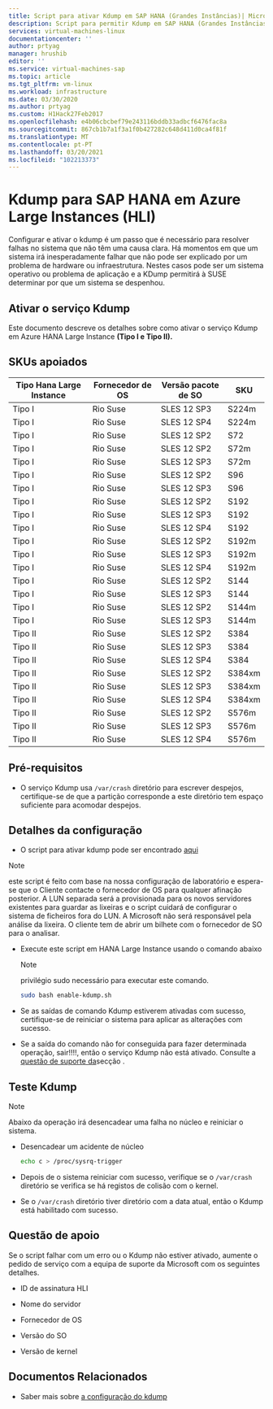 ```yaml
---
title: Script para ativar Kdump em SAP HANA (Grandes Instâncias)| Microsoft Docs
description: Script para permitir Kdump em SAP HANA (Grandes Instâncias) HLI Tipo I, HLI Tipo II
services: virtual-machines-linux
documentationcenter: ''
author: prtyag
manager: hrushib
editor: ''
ms.service: virtual-machines-sap
ms.topic: article
ms.tgt_pltfrm: vm-linux
ms.workload: infrastructure
ms.date: 03/30/2020
ms.author: prtyag
ms.custom: H1Hack27Feb2017
ms.openlocfilehash: e4b06cbcbef79e243116bddb33adbcf6476fac8a
ms.sourcegitcommit: 867cb1b7a1f3a1f0b427282c648d411d0ca4f81f
ms.translationtype: MT
ms.contentlocale: pt-PT
ms.lasthandoff: 03/20/2021
ms.locfileid: "102213373"
---
```

# <a name="kdump-for-sap-hana-on-azure-large-instances-hli"></a>Kdump para SAP HANA em Azure Large Instances (HLI)

Configurar e ativar o kdump é um passo que é necessário para resolver falhas no sistema que não têm uma causa clara.
Há momentos em que um sistema irá inesperadamente falhar que não pode ser explicado por um problema de hardware ou infraestrutura.
Nestes casos pode ser um sistema operativo ou problema de aplicação e a KDump permitirá à SUSE determinar por que um sistema se despenhou.

## <a name="enable-kdump-service"></a>Ativar o serviço Kdump

Este documento descreve os detalhes sobre como ativar o serviço Kdump em Azure HANA Large Instance **(Tipo I e Tipo II).**

## <a name="supported-skus"></a>SKUs apoiados

|  Tipo Hana Large Instance   |  Fornecedor de OS   |  Versão pacote de SO   |  SKU |
|-----------------------------|--------------|-----------------------|-------------|
|   Tipo I                    |  Rio Suse        |   SLES 12 SP3         |  S224m      |
|   Tipo I                    |  Rio Suse        |   SLES 12 SP4         |  S224m      |
|   Tipo I                    |  Rio Suse        |   SLES 12 SP2         |  S72        |
|   Tipo I                    |  Rio Suse        |   SLES 12 SP2         |  S72m       |
|   Tipo I                    |  Rio Suse        |   SLES 12 SP3         |  S72m       |
|   Tipo I                    |  Rio Suse        |   SLES 12 SP2         |  S96        |
|   Tipo I                    |  Rio Suse        |   SLES 12 SP3         |  S96        |
|   Tipo I                    |  Rio Suse        |   SLES 12 SP2         |  S192       |
|   Tipo I                    |  Rio Suse        |   SLES 12 SP3         |  S192       |
|   Tipo I                    |  Rio Suse        |   SLES 12 SP4         |  S192       |
|   Tipo I                    |  Rio Suse        |   SLES 12 SP2         |  S192m      |
|   Tipo I                    |  Rio Suse        |   SLES 12 SP3         |  S192m      |
|   Tipo I                    |  Rio Suse        |   SLES 12 SP4         |  S192m      |
|   Tipo I                    |  Rio Suse        |   SLES 12 SP2         |  S144       |
|   Tipo I                    |  Rio Suse        |   SLES 12 SP3         |  S144       |
|   Tipo I                    |  Rio Suse        |   SLES 12 SP2         |  S144m      |
|   Tipo I                    |  Rio Suse        |   SLES 12 SP3         |  S144m      |
|   Tipo II                   |  Rio Suse        |   SLES 12 SP2         |  S384       |
|   Tipo II                   |  Rio Suse        |   SLES 12 SP3         |  S384       |
|   Tipo II                   |  Rio Suse        |   SLES 12 SP4         |  S384       |
|   Tipo II                   |  Rio Suse        |   SLES 12 SP2         |  S384xm     |
|   Tipo II                   |  Rio Suse        |   SLES 12 SP3         |  S384xm     |
|   Tipo II                   |  Rio Suse        |   SLES 12 SP4         |  S384xm     |
|   Tipo II                   |  Rio Suse        |   SLES 12 SP2         |  S576m      |
|   Tipo II                   |  Rio Suse        |   SLES 12 SP3         |  S576m      |
|   Tipo II                   |  Rio Suse        |   SLES 12 SP4         |  S576m      |

## <a name="prerequisites"></a>Pré-requisitos

- O serviço Kdump usa `/var/crash` diretório para escrever despejos, certifique-se de que a partição corresponde a este diretório tem espaço suficiente para acomodar despejos.

## <a name="setup-details"></a>Detalhes da configuração

- O script para ativar kdump pode ser encontrado [aqui](https://github.com/Azure/sap-hana-tools/blob/master/tools/enable-kdump.sh)
> [!NOTE]
> este script é feito com base na nossa configuração de laboratório e espera-se que o Cliente contacte o fornecedor de OS para qualquer afinação posterior.
> A LUN separada será a provisionada para os novos servidores existentes para guardar as lixeiras e o script cuidará de configurar o sistema de ficheiros fora do LUN.
> A Microsoft não será responsável pela análise da lixeira. O cliente tem de abrir um bilhete com o fornecedor de SO para o analisar.

- Execute este script em HANA Large Instance usando o comando abaixo

    > [!NOTE]
    > privilégio sudo necessário para executar este comando.

    ```bash
    sudo bash enable-kdump.sh
    ```

- Se as saídas de comando Kdump estiverem ativadas com sucesso, certifique-se de reiniciar o sistema para aplicar as alterações com sucesso.

- Se a saída do comando não for conseguida para fazer determinada operação, sair!!!!, então o serviço Kdump não está ativado. Consulte a [questão de suporte da](#support-issue)secção .

## <a name="test-kdump"></a>Teste Kdump

> [!NOTE]
>  Abaixo da operação irá desencadear uma falha no núcleo e reiniciar o sistema.

- Desencadear um acidente de núcleo

    ```bash
    echo c > /proc/sysrq-trigger
    ```

- Depois de o sistema reiniciar com sucesso, verifique se o `/var/crash` diretório se verifica se há registos de colisão com o kernel.

- Se o `/var/crash` diretório tiver diretório com a data atual, então o Kdump está habilitado com sucesso.

## <a name="support-issue"></a>Questão de apoio

Se o script falhar com um erro ou o Kdump não estiver ativado, aumente o pedido de serviço com a equipa de suporte da Microsoft com os seguintes detalhes.

* ID de assinatura HLI

* Nome do servidor

* Fornecedor de OS

* Versão do SO

* Versão de kernel

## <a name="related-documents"></a>Documentos Relacionados
- Saber mais sobre [a configuração do kdump](https://www.suse.com/support/kb/doc/?id=3374462)
